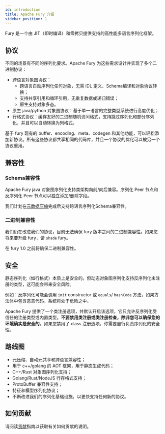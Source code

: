 ```yaml
---
id: introduction
title: Apache Fury 介绍
sidebar_position: 1
---
```


Fury 是一个由 JIT（即时编译）和零拷贝提供支持的高性能多语言序列化框架。

## 协议

不同的场景有不同的序列化要求。Apache Fury 为这些需求设计并实现了多个二进制协议：

- 跨语言对象图协议：
  - 跨语言自动序列化任何对象，无需 IDL 定义、Schema编译和对象协议转换；
  - 支持共享引用和循环引用，无重复数据或递归错误；
  - 原生支持对象多态。
- 原生 java/python 对象图协议：基于单一语言的完整类型系统进行高度优化；
- 行格式协议：缓存友好的二进制随机访问格式，支持跳过序列化和部分序列化，并且可以自动转换为列格式。

基于 fury 现有的 buffer、encoding、meta、codegen 和其他功能，可以轻松添加新协议。所有这些协议都共享相同的代码库，并且一个协议的优化可以被另一个协议重用。

## 兼容性

### Schema兼容性

Apache Fury java 对象图序列化支持类架构向前/向后兼容。序列化 Peer 节点和反序列化 Peer 节点可以独立添加/删除字段。

我们计划在[元数据压缩](https://github.com/apache/fury/issues/203)完成后支持跨语言序列化Schema兼容性。

### 二进制兼容性

我们仍在改进我们的协议，目前无法确保 fury 版本之间的二进制兼容性。如果您将来要升级 fury，请 `shade` fury。

在 fury 1.0 之前将确保二进制兼容性。

## 安全

静态序列化（如行格式）本质上是安全的。但动态对象图序列化支持反序列化未注册的类型，这可能会带来安全风险。

例如：反序列化可能会调用 `init` constructor 或 `equals`/ `hashCode` 方法，如果方法体中包含恶意代码，系统将处于危险之中。


Apache Fury 提供了一个类注册选项，并默认开启该选项，它只允许反序列化受信任的注册类型或内置类型。**不要禁用类注册或类注册检查，除非您可以确保您的环境确实是安全的**。如果您禁用了 class 注册选项，你需要自行负责序列化的安全性。

## 路线图

- 元压缩、自动元共享和跨语言兼容性；
- 用于 c++/golang 的 AOT 框架，用于静态生成代码；
- C++/Rust 对象图序列化支持；
- Golang/Rust/NodeJS 行存格式支持；
- ProtoBuffer 兼容性支持；
- 特征和模型序列化协议；
- 不断改进我们的序列化基础设施，以更快支持任何新的协议。

## 如何贡献

请阅读[贡献](https://github.com/apache/fury/blob/main/CONTRIBUTING.md)指南以获取有关如何贡献的说明。
